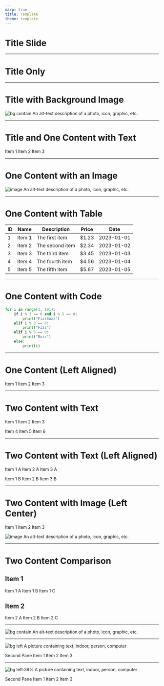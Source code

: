 ```yaml
---
marp: true
title: Template
theme: template
---
```

<!-- _class: title-slide -->
# Title Slide

<!--
This is a title slide that contains the title of the presentation. 

It can contain a subtitle and additional information like author, organization, date, and copyright.
-->

---

<!-- _class: title-only -->
# Title Only

<!--
This is a slide with a title only.

The title is positioned in the middle center of the screen.
-->

---

<!-- _class: title-only -->
# Title with Background Image
![bg contain An alt-text description of a photo, icon, graphic, etc.](images/placeholder.png)


<!--
This is a slide with a background image and title.

It adds a 20% transparency to the title's background fill.
-->

---

<!-- _class: title-one-content -->
# Title and One Content with Text
Item 1
Item 2
Item 3


<!--
This is a slide with a title and one content area.

By default the text is centered in the content area.
-->

---

<!-- _class: title-one-content -->
# One Content with an Image
![image An alt-text description of a photo, icon, graphic, etc.](images/placeholder.png)


<!--
This is a slide with a title and an image.

The image is centered in the content area by default.
-->

---

<!-- _class: title-one-content -->
# One Content with Table
| ID | Name   | Description     | Price | Date       |
| -- | ------ | --------------- | ----- | ---------- |
| 1  | Item 1 | The first item  | $1.23 | 2023-01-01 |
| 2  | Item 2 | The second item | $2.34 | 2023-01-02 |
| 3  | Item 3 | The third item  | $3.45 | 2023-01-03 |
| 4  | Item 4 | The fourth item | $4.56 | 2023-01-04 |
| 5  | Item 5 | The fifth item  | $5.67 | 2023-01-05 |

<!-- 
This is a slide with a title and a table.

The table is used to contain tablular data.
-->

---

<!-- _class: title-one-content-left -->
# One Content with Code
``` python
for i in range(1, 101):
    if i % 3 == 0 and i % 5 == 0:
        print("FizzBuzz")
    elif i % 3 == 0:
        print("Fizz")
    elif i % 5 == 0:
        print("Buzz")
    else:
        print(i)
```

<!-- 
This is a slide with a title and code.

The code displays syntax highlighting.
-->

---

<!-- _class: title-one-content-left -->
# One Content (Left Aligned)
Item 1
Item 2
Item 3


<!--
This is a slide with a title and one content area that is left aligned.

When using this slide template, the text will be aligned to the left side of the content area.
-->

---

<!-- _class: title-two-content -->
# Two Content with Text
Item 1
Item 2
Item 3

Item 4
Item 5
Item 6


<!--
This is a slide with a title and two content areas containing text.

The content areas are stacked side-by-side horizontally.
-->

---

<!-- _class: title-two-content-left -->
# Two Content with Text (Left Aligned)
Item 1 A
Item 2 A
Item 3 A

Item 1 B
Item 2 B
Item 3 B


<!--
This is a slide with a title and two content areas that are left aligned and contain text.

The content areas are stacked side-by-side horizontally.
-->

---

<!-- _class: title-two-content-left-center -->
# Two Content with Image (Left Center)
Item 1
Item 2
Item 3

![image An alt-text description of a photo, icon, graphic, etc.](images/placeholder.png)


<!--
This is a slide with a title and two content areas. 

The first content area is left aligned and the second area is center aligned.
-->

---

<!-- _class: title-two-content-comparison -->
# Two Content Comparison

## Item 1

Item 1 A
Item 1 B
Item 1 C

## Item 2

Item 2 A
Item 2 B
Item 2 C


<!--
This is a slide with two content comparison.

The two items being compared use the heading 2 tag and their properties use the paragraph tag.
-->

---

<!-- _class: one-pane -->
![bg contain An alt-text description of a photo, icon, graphic, etc.](images/placeholder.png)


<!--
This is a slide with a single pane and an image.
-->

---

<!-- _class: two-pane -->

![bg left A picture containing text, indoor, person, computer](images/288-6.jpeg)

Second Pane
Item 1
Item 2
Item 3


<!--
This is a slide with a split pane with an image on the left and text on the right.
-->

---

<!-- _class: golden-pane -->
![bg left:38% A picture containing text, indoor, person, computer](images/292-6.jpeg)

Second Pane
Item 1
Item 2
Item 3


<!--
This is a slide with a golden-ratio split pane.

It has a single image on the left and text on the right.
-->



